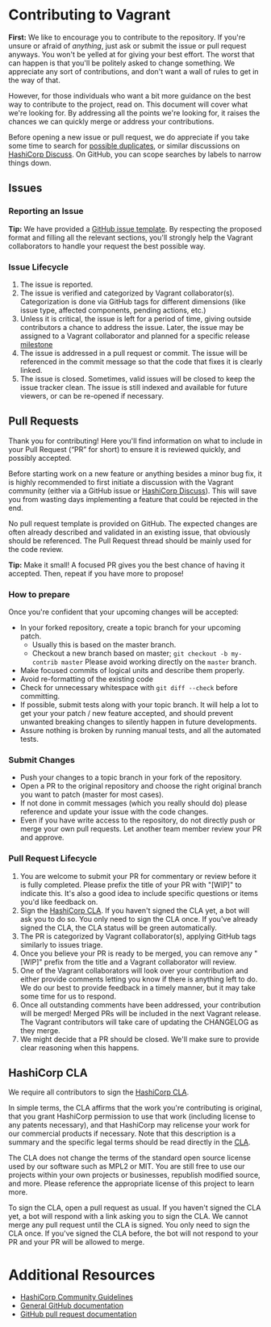 # Contributing to Vagrant

**First:** We like to encourage you to contribute to the repository. If you're unsure or afraid of _anything_, just ask or submit the issue or pull request anyways. You won't be yelled at for giving your best effort. The worst that can happen is that you'll be politely asked to change something. We appreciate any sort of contributions, and don't want a wall of rules to get in the way of that.

However, for those individuals who want a bit more guidance on the best way to contribute to the project, read on. This document will cover what we're looking for. By addressing all the points we're looking for, it raises the chances we can quickly merge or address your contributions.

Before opening a new issue or pull request, we do appreciate if you take some time to search for [possible duplicates](https://github.com/hashicorp/vagrant/issues?q=sort%3Aupdated-desc), or similar discussions on [HashiCorp Discuss](https://discuss.hashicorp.com/c/vagrant/24). On GitHub, you can scope searches by labels to narrow things down.

## Issues

### Reporting an Issue

**Tip:** We have provided a [GitHub issue template](https://github.com/hashicorp/vagrant/blob/master/.github/ISSUE_TEMPLATE/bug-report.md). By respecting the proposed format and filling all the relevant sections, you'll strongly help the Vagrant collaborators to handle your request the best possible way.

### Issue Lifecycle

1. The issue is reported.
2. The issue is verified and categorized by Vagrant collaborator(s). Categorization is done via GitHub tags for different dimensions (like issue type, affected components, pending actions, etc.)
3. Unless it is critical, the issue is left for a period of time, giving outside contributors a chance to address the issue. Later, the issue may be assigned to a Vagrant collaborator and planned for a specific release [milestone](https://github.com/hashicorp/vagrant/milestones)
4. The issue is addressed in a pull request or commit. The issue will be referenced in the commit message so that the code that fixes it is clearly linked.
5. The issue is closed. Sometimes, valid issues will be closed to keep the issue tracker clean. The issue is still indexed and available for future viewers, or can be re-opened if necessary.

## Pull Requests

Thank you for contributing! Here you'll find information on what to include in your Pull Request (“PR” for short) to ensure it is reviewed quickly, and possibly accepted.

Before starting work on a new feature or anything besides a minor bug fix, it is highly recommended to first initiate a discussion with the Vagrant community (either via a GitHub issue or [HashiCorp Discuss](https://discuss.hashicorp.com/c/vagrant/24)). This will save you from wasting days implementing a feature that could be rejected in the end.

No pull request template is provided on GitHub. The expected changes are often already described and validated in an existing issue, that obviously should be referenced. The Pull Request thread should be mainly used for the code review.

**Tip:** Make it small! A focused PR gives you the best chance of having it accepted. Then, repeat if you have more to propose!

### How to prepare

Once you're confident that your upcoming changes will be accepted:

* In your forked repository, create a topic branch for your upcoming patch.
  * Usually this is based on the master branch.
  * Checkout a new branch based on master; `git checkout -b my-contrib master`
    Please avoid working directly on the `master` branch.
* Make focused commits of logical units and describe them properly.
* Avoid re-formatting of the existing code
* Check for unnecessary whitespace with `git diff --check` before committing.
* If possible, submit tests along with your topic branch. It will help a lot to get your your patch / new feature accepted, and should prevent unwanted breaking changes to silently happen in future developments.
* Assure nothing is broken by running manual tests, and all the automated tests.

### Submit Changes

* Push your changes to a topic branch in your fork of the repository.
* Open a PR to the original repository and choose the right original branch you want to patch (master for most cases).
* If not done in commit messages (which you really should do) please reference and update your issue with the code changes.
* Even if you have write access to the repository, do not directly push or merge your own pull requests. Let another team member review your PR and approve.

### Pull Request Lifecycle

1. You are welcome to submit your PR for commentary or review before it is fully completed. Please prefix the title of your PR with "[WIP]" to indicate this. It's also a good idea to include specific questions or items you'd like feedback on.
2. Sign the [HashiCorp CLA](#hashicorp-cla). If you haven't signed the CLA yet, a bot will ask you to do so. You only need to sign the CLA once. If you've already signed the CLA, the CLA status will be green automatically.
3. The PR is categorized by Vagrant collaborator(s), applying GitHub tags similarly to issues triage.
4. Once you believe your PR is ready to be merged, you can remove any
  "[WIP]" prefix from the title and a Vagrant collaborator will review.
5. One of the Vagrant collaborators will look over your contribution and either provide comments letting you know if there is anything left to do. We do our best to provide feedback in a timely manner, but it may take some time for us to respond.
6. Once all outstanding comments have been addressed, your contribution will be merged! Merged PRs will be included in the next Vagrant release. The Vagrant contributors will take care of updating the CHANGELOG as they merge.
7. We might decide that a PR should be closed. We'll make sure to provide clear reasoning when this happens.

## HashiCorp CLA

We require all contributors to sign the [HashiCorp CLA](https://www.hashicorp.com/cla).

In simple terms, the CLA affirms that the work you're contributing is original, that you grant HashiCorp permission to use that work (including license to any patents necessary), and that HashiCorp may relicense your work for our commercial products if necessary. Note that this description is a summary and the specific legal terms should be read directly in the [CLA](https://www.hashicorp.com/cla).

The CLA does not change the terms of the standard open source license used by our software such as MPL2 or MIT. You are still free to use our projects within your own projects or businesses, republish modified source, and more. Please reference the appropriate license of this project to learn more.

To sign the CLA, open a pull request as usual. If you haven't signed the CLA yet, a bot will respond with a link asking you to sign the CLA. We cannot merge any pull request until the CLA is signed. You only need to sign the CLA once. If you've signed the CLA before, the bot will not respond to your PR and your PR will be allowed to merge.

# Additional Resources

* [HashiCorp Community Guidelines](https://www.hashicorp.com/community-guidelines)
* [General GitHub documentation](https://help.github.com/)
* [GitHub pull request documentation](https://help.github.com/send-pull-requests/)
